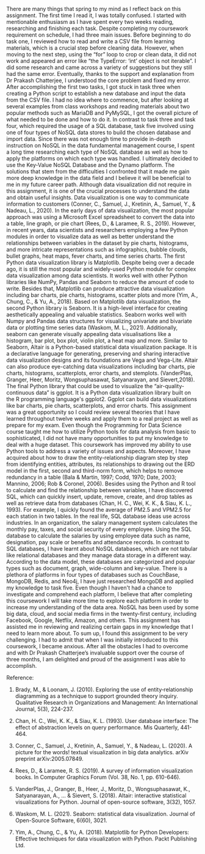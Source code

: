There are many things that spring to my mind as I reflect back on this assignment. The first time I read it, I was totally confused. I started with mentionable enthusiasm as I have spent every two weeks reading, researching and finishing each task. Despite completing my coursework requirement on schedule, I had three main issues. Before beginning to do task one, I reviewed how to read and write a CSV file from learning materials, which is a crucial step before cleaning data. However, when moving to the next step, using the “for” loop to crop or clean data, it did not work and appeared an error like “the TypeError: ‘int’ object is not iterable”. I did some research and came across a variety of suggestions but they still had the same error. Eventually, thanks to the support and explanation from Dr Prakash Chatterjee, I understood the core problem and fixed my error. After accomplishing the first two tasks, I got stuck in task three when creating a Python script to establish a new database and input the data from the CSV file. I had no idea where to commence, but after looking at several examples from class workshops and reading materials about two popular methods such as MariaDB and PyMySQL, I got the overall picture of what needed to be done and how to do it. In contrast to task three and task four, which required the usage of a SQL database, task five involved using one of four types of NoSQL data stores to build the chosen database and import data. Since there was not enough time to provide in-depth instruction on NoSQL in the data fundamental management course, I spent a long time researching each type of NoSQL database as well as how to apply the platforms on which each type was handled. I ultimately decided to use the Key-Value NoSQL Database and the Dynamo platform. The solutions that stem from the difficulties I confronted that it made me gain more deep knowledge in the data field and I believe it will be beneficial to me in my future career path.
Although data visualization did not require in this assignment, it is one of the crucial processes to understand the data and obtain useful insights. Data visualization is one way to communicate information to customers (Conner, C., Samuel, J., Kretinin, A., Samuel, Y., & Nadeau, L., 2020). In the early days of data visualization, the most popular approach was using a Microsoft Excel spreadsheet to convert the data into a table, line graph, or pie chart (Rees, D., & Laramee, R. S., 2019). However, in recent years, data scientists and researchers employing a few Python modules in order to visualize data as well as better understand the relationships between variables in the dataset by pie charts, histograms, and more intricate representations such as infographics, bubble clouds, bullet graphs, heat maps, fever charts, and time series charts. The first Python data visualization library is Matplotlib. Despite being over a decade ago, it is still the most popular and widely-used Python module for complex data visualization among data scientists. It works well with other Python libraries like NumPy, Pandas and Seaborn to reduce the amount of code to write. Besides that, Matplotlib can produce attractive data visualization including bar charts, pie charts, histograms, scatter plots and more (Yim, A., Chung, C., & Yu, A., 2018). Based on Matplotlib data visualization, the second Python library is Seaborn. It is a high-level interface for creating aesthetically appealing and valuable statistics. Seaborn works well with Numpy and Pandas data structures for visualizing univariate and bivariate data or plotting time series data (Waskom, M. L., 2021). Additionally, seaborn can generate visually appealing data visualisations like a histogram, bar plot, box plot, violin plot, a heat map and more. Similar to Seaborn, Altair is a Python-based statistical data visualization package. It is a declarative language for generating, preserving and sharing interactive data visualization designs and its foundations are Vega and Vega-Lite. Altair can also produce eye-catching data visualizations including bar charts, pie charts, histograms, scatterplots, error charts, and stemplots. (VanderPlas, Granger, Heer, Moritz, Wongsuphasawat, Satyanarayan, and Sievert,2018). The final Python library that could be used to visualize the “air-quality-continuous data” is ggplot. It is a Python data visualization library built on the R programming language's ggplot2. Ggplot can build data visualizations like bar charts, pie charts, scatterplots, and error charts.
This assignment was a great opportunity so I could review several theories that I have learned throughout twelve weeks and apply them to a real project as well as prepare for my exam. Even though the Programming for Data Science course taught me how to utilize Python tools for data analysis from basic to sophisticated, I did not have many opportunities to put my knowledge to deal with a huge dataset. This coursework has improved my ability to use Python tools to address a variety of issues and aspects. Moreover, I have acquired about how to draw the entity-relationship diagram step by step from identifying entities, attributes, its relationships to drawing out the ERD model in the first, second and third-norm form, which helps to remove redundancy in a table (Bala & Martin, 1997; Codd, 1970; Date, 2003; Mannino, 2006; Rob & Coronel, 2006). Besides using the Python and R tool to calculate and find the relationship between variables, I have discovered SQL, which can quickly insert, update, remove, create, and drop tables as well as retrieve data from databases (Chan, H. C., Wei, K. K., & Siau, K. L., 1993). For example, I quickly found the average of PM2.5 and VPM2.5 for each station in two tables. In the real life, SQL database ideas use across industries. In an organization, the salary management system calculates the monthly pay, taxes, and social security of every employee. Using the SQL database to calculate the salaries by using employee data such as name, designation, pay scale or benefits and attendance records. In contrast to SQL databases, I have learnt about NoSQL databases, which are not tabular like relational databases and they manage data storage in a different way. According to the data model, these databases are categorized and popular types such as document, graph, wide-column and key-value. There is a plethora of platforms in four types of databases such as CouchBase, MongoDB, Redis, and Neo4j, I have just researched MongoDB and applied my knowledge to task five. Even though I haven't had a chance to investigate and comprehend each platform, I believe that after completing this coursework I will take more time to explore each platform in order to increase my understanding of the data area. NoSQL has been used by some big data, cloud, and social media firms in the twenty-first century, including Facebook, Google, Netflix, Amazon, and others. This assignment has assisted me in reviewing and realizing certain gaps in my knowledge that I need to learn more about.
To sum up, I found this assignment to be very challenging. I had to admit that when I was initially introduced to this coursework, I became anxious. After all the obstacles I had to overcome and with Dr Prakash Chatterjee’s invaluable support over the course of three months, I am delighted and proud of the assignment I was able to accomplish. 

Reference:
1.	Brady, M., & Loonam, J. (2010). Exploring the use of entity‐relationship diagramming as a technique to support grounded theory inquiry. Qualitative Research in Organizations and Management: An International Journal, 5(3), 224-237.

2.	Chan, H. C., Wei, K. K., & Siau, K. L. (1993). User database interface: The effect of abstraction levels on query performance. Mis Quarterly, 441-464.

3.	Conner, C., Samuel, J., Kretinin, A., Samuel, Y., & Nadeau, L. (2020). A picture for the words! textual visualization in big data analytics. arXiv preprint arXiv:2005.07849.

4.	Rees, D., & Laramee, R. S. (2019). A survey of information visualization books. In Computer Graphics Forum (Vol. 38, No. 1, pp. 610-646).

5.	VanderPlas, J., Granger, B., Heer, J., Moritz, D., Wongsuphasawat, K., Satyanarayan, A., ... & Sievert, S. (2018). Altair: interactive statistical visualizations for Python. Journal of open-source software, 3(32), 1057.

6.	Waskom, M. L. (2021). Seaborn: statistical data visualization. Journal of Open-Source Software, 6(60), 3021.

7.	Yim, A., Chung, C., & Yu, A. (2018). Matplotlib for Python Developers: Effective techniques for data visualization with Python. Packt Publishing Ltd.


